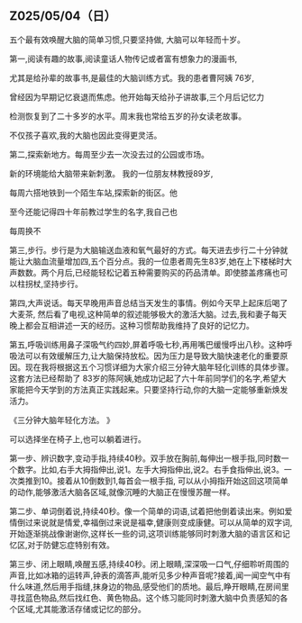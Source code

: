 ## Z025/05/04（日）

五个最有效唤醒大脑的简单习惯,只要坚持做, 大脑可以年轻而十岁。


第一,阅读有趣的故事,阅读童话人物传记或者富有想象力的漫画书,

尤其是给孙辈的故事书,是最佳的大脑训练方式。我的患者曹阿姨 76岁,

曾经因为早期记忆衰退而焦虑。他开始每天给孙子讲故事,三个月后记忆力

检测恢复到了二十多岁的水平。周末我也常给五岁的孙女读老故事。

不仅孩子喜欢,我的大脑也因此变得更灵活。

第二,探索新地方。每周至少去一次没去过的公园或市场。

新的环境能给大脑带来新刺激。 我的一位朋友林教授89岁,

每周六搭地铁到一个陌生车站,探索新的街区。他

至今还能记得四十年前教过学生的名字,我自己也

每周换不

第三,步行。步行是为大脑输送血液和氧气最好的方式。每天进去步行二十分钟就能让大脑血流量增加四,五个百分点。我的一位患者周先生83岁,她在上下楼梯时大声数数。两个月后,已经能轻松记着五种需要购买的药品清单。即使膝盖疼痛也可以柱拐杖,坚持步行。


第四,大声说话。每天早晚用声音总结当天发生的事情。例如今天早上起床后喝了大麦茶, 然后看了电视,这种简单的叙述能够极大的激活大脑。过去,我和妻子每天晚上都会互相讲述一天的经历。这种习惯帮助我维持了良好的记忆力。

第五,呼吸训练用鼻子深吸气约四妙,屏着呼吸七秒,再用嘴巴缓慢呼出八秒。这种呼吸法可以有效缓解压力,让大脑保持放松。因为压力是导致大脑快速老化的重要原因。现在我将根据这五个习惯详细为大家介绍三分钟大脑年轻化训练的具体步骤。这套方法已经帮助了 83岁的陈阿姨,她成功记起了六十年前同学们的名字,希望大家能把今天学到的方法真正实践起来。只要坚持行动,你的大脑一定能够重新焕发活力。

《三分钟大脑年轻化方法。 》

可以选择坐在椅子上,也可以躺着进行。

第一步、辨识数字,变动手指,持续40秒。双手放在胸前,每伸出一根手指,同时数一个数字。比如,右手大拇指伸出,说1。左手大拇指伸出,说2。右手食指伸出,说3。一次类推到10。接着从10倒数到1,每首会一根手指, 可以从小拇指开始这回这项简单的动作,能够激活大脑各区域,就像沉睡的大脑正在慢慢苏醒一样。

第二步、单词倒着说,持续40秒。像一个简单的词语,试着把他倒着读出来。例如爱情倒过来说就是情爱,幸福倒过来说是福幸,健康则变成康健。可以从简单的双字词,开始逐渐挑战像谢谢你,这样长一些的词,这项训练能够同时刺激大脑的语言区和记忆区,对于防健忘症特别有效。

第三步、闭上眼睛,唤醒五感,持续40秒。闭上眼睛,深深吸一口气,仔细聆听周围的声音,比如冰箱的运转声,钟表的滴答声,能听见多少种声音呢?接着,闻一闻空气中有什么味道,然后用手指缝,抹身边的物品,感受他们的质地。最后,睁开眼睛,在房间里寻找蓝色物品,然后找红色、黄色物品。这个练习能同时刺激大脑中负责感知的各个区域,尤其能激活存储或记忆的部分。
